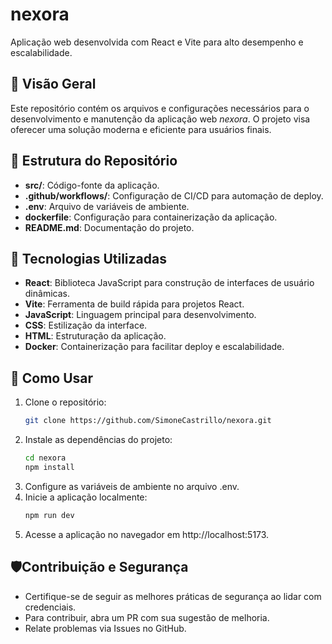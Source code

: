 # nexora  
Aplicação web desenvolvida com React e Vite para alto desempenho e escalabilidade.

## 📌 Visão Geral  
Este repositório contém os arquivos e configurações necessários para o desenvolvimento e manutenção da aplicação web *nexora*. O projeto visa oferecer uma solução moderna e eficiente para usuários finais.

## 📂 Estrutura do Repositório  
- **src/**: Código-fonte da aplicação.  
- **.github/workflows/**: Configuração de CI/CD para automação de deploy.  
- **.env**: Arquivo de variáveis de ambiente.  
- **dockerfile**: Configuração para containerização da aplicação.  
- **README.md**: Documentação do projeto.  

## 🚀 Tecnologias Utilizadas  
- **React**: Biblioteca JavaScript para construção de interfaces de usuário dinâmicas.  
- **Vite**: Ferramenta de build rápida para projetos React.  
- **JavaScript**: Linguagem principal para desenvolvimento.  
- **CSS**: Estilização da interface.  
- **HTML**: Estruturação da aplicação.  
- **Docker**: Containerização para facilitar deploy e escalabilidade.  

## 🔧 Como Usar  
1. Clone o repositório:  
   ```bash
   git clone https://github.com/SimoneCastrillo/nexora.git
2. Instale as dependências do projeto:
   ```bash
   cd nexora  
   npm install
3. Configure as variáveis de ambiente no arquivo .env.
4. Inicie a aplicação localmente:
   ```bash
   npm run dev
5. Acesse a aplicação no navegador em http://localhost:5173.

## 🛡️Contribuição e Segurança
- Certifique-se de seguir as melhores práticas de segurança ao lidar com credenciais.
- Para contribuir, abra um PR com sua sugestão de melhoria.
- Relate problemas via Issues no GitHub.

